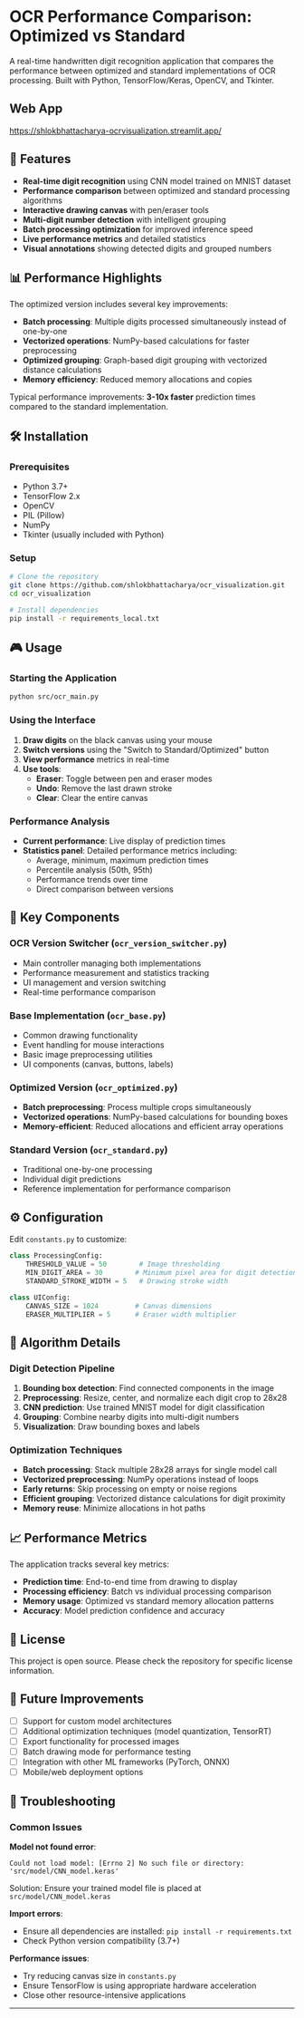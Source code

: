 # OCR Performance Comparison: Optimized vs Standard

A real-time handwritten digit recognition application that compares the performance between optimized and standard implementations of OCR processing. Built with Python, TensorFlow/Keras, OpenCV, and Tkinter.

## Web App 

https://shlokbhattacharya-ocrvisualization.streamlit.app/

## 🚀 Features

- **Real-time digit recognition** using CNN model trained on MNIST dataset
- **Performance comparison** between optimized and standard processing algorithms
- **Interactive drawing canvas** with pen/eraser tools
- **Multi-digit number detection** with intelligent grouping
- **Batch processing optimization** for improved inference speed
- **Live performance metrics** and detailed statistics
- **Visual annotations** showing detected digits and grouped numbers

## 📊 Performance Highlights

The optimized version includes several key improvements:

- **Batch processing**: Multiple digits processed simultaneously instead of one-by-one
- **Vectorized operations**: NumPy-based calculations for faster preprocessing
- **Optimized grouping**: Graph-based digit grouping with vectorized distance calculations
- **Memory efficiency**: Reduced memory allocations and copies

Typical performance improvements: **3-10x faster** prediction times compared to the standard implementation.

## 🛠️ Installation

### Prerequisites
- Python 3.7+
- TensorFlow 2.x
- OpenCV
- PIL (Pillow)
- NumPy
- Tkinter (usually included with Python)

### Setup
```bash
# Clone the repository
git clone https://github.com/shlokbhattacharya/ocr_visualization.git
cd ocr_visualization

# Install dependencies
pip install -r requirements_local.txt
```

## 🎮 Usage

### Starting the Application
```bash
python src/ocr_main.py
```

### Using the Interface

1. **Draw digits** on the black canvas using your mouse
2. **Switch versions** using the "Switch to Standard/Optimized" button
3. **View performance** metrics in real-time
4. **Use tools**:
   - **Eraser**: Toggle between pen and eraser modes
   - **Undo**: Remove the last drawn stroke
   - **Clear**: Clear the entire canvas

### Performance Analysis
- **Current performance**: Live display of prediction times
- **Statistics panel**: Detailed performance metrics including:
  - Average, minimum, maximum prediction times
  - Percentile analysis (50th, 95th)
  - Performance trends over time
  - Direct comparison between versions

## 🔧 Key Components

### OCR Version Switcher (`ocr_version_switcher.py`)
- Main controller managing both implementations
- Performance measurement and statistics tracking  
- UI management and version switching
- Real-time performance comparison

### Base Implementation (`ocr_base.py`)
- Common drawing functionality
- Event handling for mouse interactions
- Basic image preprocessing utilities
- UI components (canvas, buttons, labels)

### Optimized Version (`ocr_optimized.py`)
- **Batch preprocessing**: Process multiple crops simultaneously
- **Vectorized operations**: NumPy-based calculations for bounding boxes
- **Memory-efficient**: Reduced allocations and efficient array operations

### Standard Version (`ocr_standard.py`)
- Traditional one-by-one processing
- Individual digit predictions
- Reference implementation for performance comparison

## ⚙️ Configuration

Edit `constants.py` to customize:

```python
class ProcessingConfig:
    THRESHOLD_VALUE = 50        # Image thresholding
    MIN_DIGIT_AREA = 30        # Minimum pixel area for digit detection
    STANDARD_STROKE_WIDTH = 5   # Drawing stroke width

class UIConfig:
    CANVAS_SIZE = 1024         # Canvas dimensions
    ERASER_MULTIPLIER = 5      # Eraser width multiplier
```

## 🧠 Algorithm Details

### Digit Detection Pipeline
1. **Bounding box detection**: Find connected components in the image
2. **Preprocessing**: Resize, center, and normalize each digit crop to 28x28
3. **CNN prediction**: Use trained MNIST model for digit classification
4. **Grouping**: Combine nearby digits into multi-digit numbers
5. **Visualization**: Draw bounding boxes and labels

### Optimization Techniques
- **Batch processing**: Stack multiple 28x28 arrays for single model call
- **Vectorized preprocessing**: NumPy operations instead of loops
- **Early returns**: Skip processing on empty or noise regions  
- **Efficient grouping**: Vectorized distance calculations for digit proximity
- **Memory reuse**: Minimize allocations in hot paths

## 📈 Performance Metrics

The application tracks several key metrics:

- **Prediction time**: End-to-end time from drawing to display
- **Processing efficiency**: Batch vs individual processing comparison
- **Memory usage**: Optimized vs standard memory allocation patterns
- **Accuracy**: Model prediction confidence and accuracy

## 📝 License

This project is open source. Please check the repository for specific license information.

## 🔮 Future Improvements

- [ ] Support for custom model architectures
- [ ] Additional optimization techniques (model quantization, TensorRT)
- [ ] Export functionality for processed images
- [ ] Batch drawing mode for performance testing
- [ ] Integration with other ML frameworks (PyTorch, ONNX)
- [ ] Mobile/web deployment options

## 🐛 Troubleshooting

### Common Issues

**Model not found error**:
```
Could not load model: [Errno 2] No such file or directory: 'src/model/CNN_model.keras'
```
Solution: Ensure your trained model file is placed at `src/model/CNN_model.keras`

**Import errors**:
- Ensure all dependencies are installed: `pip install -r requirements.txt`
- Check Python version compatibility (3.7+)

**Performance issues**:
- Try reducing canvas size in `constants.py`
- Ensure TensorFlow is using appropriate hardware acceleration
- Close other resource-intensive applications
---

